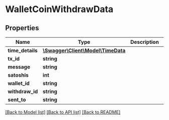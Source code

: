 # WalletCoinWithdrawData

## Properties
Name | Type | Description | Notes
------------ | ------------- | ------------- | -------------
**time_details** | [**\Swagger\Client\Model\TimeData**](TimeData.md) |  | 
**tx_id** | **string** |  | 
**message** | **string** |  | 
**satoshis** | **int** |  | 
**wallet_id** | **string** |  | 
**withdraw_id** | **string** |  | 
**sent_to** | **string** |  | 

[[Back to Model list]](../README.md#documentation-for-models) [[Back to API list]](../README.md#documentation-for-api-endpoints) [[Back to README]](../README.md)


